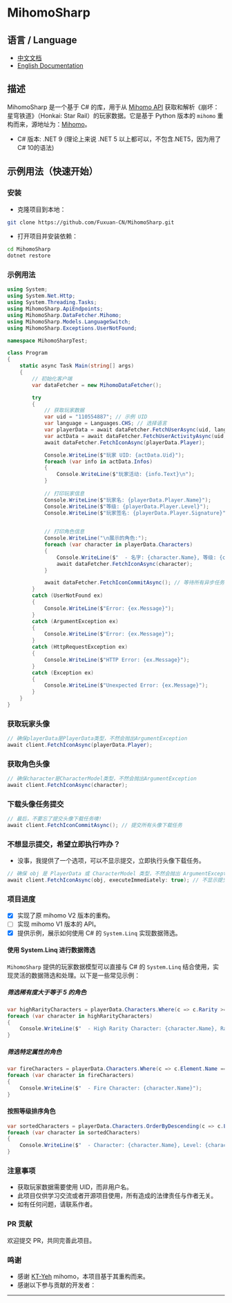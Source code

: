 # MihomoSharp

## 语言 / Language

- [中文文档](README.md)
- [English Documentation](README.EN.md)

## 描述

MihomoSharp 是一个基于 C# 的库，用于从 [Mihomo API](https://api.mihomo.me) 获取和解析《崩坏：星穹铁道》（Honkai: Star Rail）的玩家数据。它是基于 Python 版本的 `mihomo` 重构而来，源地址为：[Mihomo](https://github.com/KT-Yeh/mihomo)。

- C# 版本: .NET 9 (理论上来说 .NET 5 以上都可以，不包含.NET5，因为用了C# 10的语法)

## 示例用法（快速开始）

### 安装

- 克隆项目到本地：

```bash
git clone https://github.com/Fuxuan-CN/MihomoSharp.git
```

- 打开项目并安装依赖：

```bash
cd MihomoSharp
dotnet restore
```

### 示例用法

```csharp
using System;
using System.Net.Http;
using System.Threading.Tasks;
using MihomoSharp.ApiEndpoints;
using MihomoSharp.DataFetcher.Mihomo;
using MihomoSharp.Models.LanguageSwitch;
using MihomoSharp.Exceptions.UserNotFound;

namespace MihomoSharpTest;

class Program
{
    static async Task Main(string[] args)
    {
        // 初始化客户端
        var dataFetcher = new MihomoDataFetcher();

        try
        {
            // 获取玩家数据
            var uid = "110554887"; // 示例 UID
            var language = Languages.CHS; // 选择语言
            var playerData = await dataFetcher.FetchUserAsync(uid, language);
            var actData = await dataFetcher.FetchUserActivityAsync(uid, language); // 获取玩家活动信息
            await dataFetcher.FetchIconAsync(playerData.Player);

            Console.WriteLine($"玩家 UID: {actData.Uid}");
            foreach (var info in actData.Infos)
            {
                Console.WriteLine($"玩家活动: {info.Text}\n");
            }
            
            // 打印玩家信息
            Console.WriteLine($"玩家名: {playerData.Player.Name}");
            Console.WriteLine($"等级: {playerData.Player.Level}");
            Console.WriteLine($"玩家签名: {playerData.Player.Signature}");
            

            // 打印角色信息
            Console.WriteLine("\n展示的角色:");
            foreach (var character in playerData.Characters)
            {
                Console.WriteLine($"  - 名字: {character.Name}, 等级: {character.Level}, 角色星级: {character.Rarity}");
                await dataFetcher.FetchIconAsync(character);
            }

            await dataFetcher.FetchIconCommitAsync(); // 等待所有异步任务完成
        }
        catch (UserNotFound ex)
        {
            Console.WriteLine($"Error: {ex.Message}");
        }
        catch (ArgumentException ex)
        {
            Console.WriteLine($"Error: {ex.Message}");
        }
        catch (HttpRequestException ex)
        {
            Console.WriteLine($"HTTP Error: {ex.Message}");
        }
        catch (Exception ex)
        {
            Console.WriteLine($"Unexpected Error: {ex.Message}");
        }
    }
}
```

### 获取玩家头像

```csharp
// 确保playerData是PlayerData类型，不然会抛出ArgumentException
await client.FetchIconAsync(playerData.Player);
```

### 获取角色头像

```csharp
// 确保character是CharacterModel类型，不然会抛出ArgumentException
await client.FetchIconAsync(character);
```

### 下载头像任务提交

```csharp
// 最后，不要忘了提交头像下载任务噢!
await client.FetchIconCommitAsync(); // 提交所有头像下载任务
```

### 不想显示提交，希望立即执行咋办？

- 没事，我提供了一个选项，可以不显示提交，立即执行头像下载任务。

```csharp
// 确保 obj 是 PlayerData 或 CharacterModel 类型，不然会抛出 ArgumentException
await client.FetchIconAsync(obj, executeImmediately: true); // 不显示提交，立即执行
```

### 项目进度

- [x] 实现了原 mihomo V2 版本的重构。
- [ ] 实现 mihomo V1 版本的 API。
- [x] 提供示例，展示如何使用 C# 的 `System.Linq` 实现数据筛选。

#### 使用 System.Linq 进行数据筛选

`MihomoSharp` 提供的玩家数据模型可以直接与 C# 的 `System.Linq` 结合使用，实现灵活的数据筛选和处理。以下是一些常见示例：

##### 筛选稀有度大于等于 5 的角色

```csharp
var highRarityCharacters = playerData.Characters.Where(c => c.Rarity >= 5);
foreach (var character in highRarityCharacters)
{
    Console.WriteLine($"  - High Rarity Character: {character.Name}, Rarity: {character.Rarity}");
}
```

##### 筛选特定属性的角色

```csharp
var fireCharacters = playerData.Characters.Where(c => c.Element.Name == "Fire");
foreach (var character in fireCharacters)
{
    Console.WriteLine($"  - Fire Character: {character.Name}");
}
```

#### 按照等级排序角色

```csharp
var sortedCharacters = playerData.Characters.OrderByDescending(c => c.Level);
foreach (var character in sortedCharacters)
{
    Console.WriteLine($"  - Character: {character.Name}, Level: {character.Level}");
}
```

### 注意事项

- 获取玩家数据需要使用 UID，而非用户名。
- 此项目仅供学习交流或者开源项目使用，所有造成的法律责任与作者无关。
- 如有任何问题，请联系作者。

### PR 贡献

欢迎提交 PR，共同完善此项目。

### 鸣谢

- 感谢 [KT-Yeh](https://github.com/KT-Yeh) mihomo，本项目基于其重构而来。
- 感谢以下参与贡献的开发者：

---
